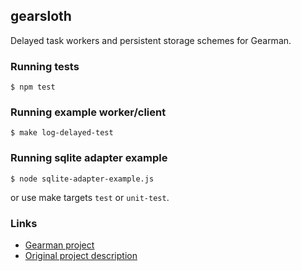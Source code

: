
## gearsloth

Delayed task workers and persistent storage schemes for Gearman.

### Running tests

    $ npm test

### Running example worker/client

    $ make log-delayed-test

### Running sqlite adapter example

    $ node sqlite-adapter-example.js

or use make targets `test` or `unit-test`.

### Links

 * [Gearman project](http://gearman.org)
 * [Original project description](description.md)
